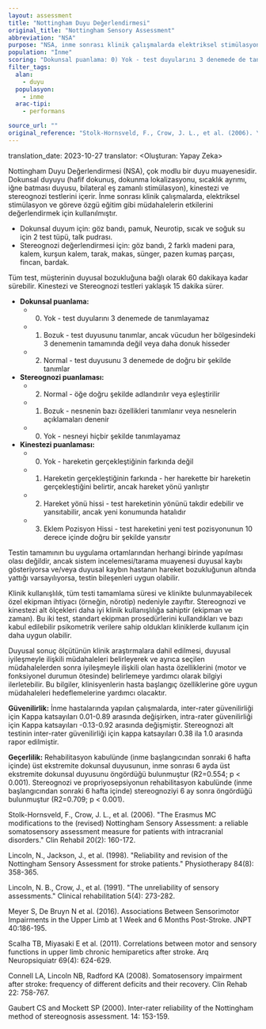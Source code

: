 ```yaml
---
layout: assessment
title: "Nottingham Duyu Değerlendirmesi"
original_title: "Nottingham Sensory Assessment"
abbreviation: "NSA"
purpose: "NSA, inme sonrası klinik çalışmalarda elektriksel stimülasyon ve göreve özgü eğitim gibi müdahaleleri test etmek için kullanılmıştır."
population: "İnme"
scoring: "Dokunsal puanlama: 0) Yok - test duyularını 3 denemede de tanımlayamaz; 1) Bozuk - test duyusunu tanımlar, ancak vücudun her bölgesindeki 3 denemenin tamamında değil veya daha donuk hisseder; 2) Normal - test duyusunu 3 denemede de doğru bir şekilde tanımlar. Stereognozi puanlaması: 2) Normal - öğe doğru şekilde adlandırılır veya eşleştirilir; 1) Bozuk - nesnenin bazı özellikleri tanımlanır veya nesnelerin açıklamaları denenir; 0) Yok - nesneyi hiçbir şekilde tanımlayamaz. Kinestezi puanlaması: 0) Yok - hareketin gerçekleştiğinin farkında değil; 1) Hareketin gerçekleştiğinin farkında - her harekette bir hareketin gerçekleştiğini belirtir, ancak hareket yönü yanlıştır; 2) Hareket yönü hissi - test hareketinin yönünü takdir edebilir ve yansıtabilir, ancak yeni konumunda hatalıdır; 3) Eklem Pozisyon Hissi - test hareketini yeni test pozisyonunun 10 derece içinde doğru bir şekilde yansıtır."
filter_tags:
  alan:
    - duyu
  populasyon:
    - inme
  arac-tipi:
    - performans

source_url: ""
original_reference: "Stolk-Hornsveld, F., Crow, J. L., et al. (2006). \"The Erasmus MC modifications to the (revised) Nottingham Sensory Assessment: a reliable somatosensory assessment measure for patients with intracranial disorders.\" Clin Rehabil 20(2): 160-172."
---
```

translation_date: 2023-10-27
translator: <Oluşturan: Yapay Zeka>



Nottingham Duyu Değerlendirmesi (NSA), çok modlu bir duyu muayenesidir. Dokunsal duyuyu (hafif dokunuş, dokunma lokalizasyonu, sıcaklık ayrımı, iğne batması duyusu, bilateral eş zamanlı stimülasyon), kinestezi ve stereognozi testlerini içerir. İnme sonrası klinik çalışmalarda, elektriksel stimülasyon ve göreve özgü eğitim gibi müdahalelerin etkilerini değerlendirmek için kullanılmıştır.


*   Dokunsal duyum için: göz bandı, pamuk, Neurotip, sıcak ve soğuk su için 2 test tüpü, talk pudrası.
*   Stereognozi değerlendirmesi için: göz bandı, 2 farklı madeni para, kalem, kurşun kalem, tarak, makas, sünger, pazen kumaş parçası, fincan, bardak.


Tüm test, müşterinin duyusal bozukluğuna bağlı olarak 60 dakikaya kadar sürebilir. Kinestezi ve Stereognozi testleri yaklaşık 15 dakika sürer.


*   **Dokunsal puanlama:**
    *   0) Yok - test duyularını 3 denemede de tanımlayamaz
    *   1) Bozuk - test duyusunu tanımlar, ancak vücudun her bölgesindeki 3 denemenin tamamında değil veya daha donuk hisseder
    *   2) Normal - test duyusunu 3 denemede de doğru bir şekilde tanımlar
*   **Stereognozi puanlaması:**
    *   2) Normal - öğe doğru şekilde adlandırılır veya eşleştirilir
    *   1) Bozuk - nesnenin bazı özellikleri tanımlanır veya nesnelerin açıklamaları denenir
    *   0) Yok - nesneyi hiçbir şekilde tanımlayamaz
*   **Kinestezi puanlaması:**
    *   0) Yok - hareketin gerçekleştiğinin farkında değil
    *   1) Hareketin gerçekleştiğinin farkında - her harekette bir hareketin gerçekleştiğini belirtir, ancak hareket yönü yanlıştır
    *   2) Hareket yönü hissi - test hareketinin yönünü takdir edebilir ve yansıtabilir, ancak yeni konumunda hatalıdır
    *   3) Eklem Pozisyon Hissi - test hareketini yeni test pozisyonunun 10 derece içinde doğru bir şekilde yansıtır


Testin tamamının bu uygulama ortamlarından herhangi birinde yapılması olası değildir, ancak sistem incelemesi/tarama muayenesi duyusal kaybı gösteriyorsa ve/veya duyusal kaybın hastanın hareket bozukluğunun altında yattığı varsayılıyorsa, testin bileşenleri uygun olabilir.

Klinik kullanışlılık, tüm testi tamamlama süresi ve klinikte bulunmayabilecek özel ekipman ihtiyacı (örneğin, nörotip) nedeniyle zayıftır. Stereognozi ve kinestezi alt ölçekleri daha iyi klinik kullanışlılığa sahiptir (ekipman ve zaman). Bu iki test, standart ekipman prosedürlerini kullandıkları ve bazı kabul edilebilir psikometrik verilere sahip oldukları kliniklerde kullanım için daha uygun olabilir.

Duyusal sonuç ölçütünün klinik araştırmalara dahil edilmesi, duyusal iyileşmeyle ilişkili müdahaleleri belirleyerek ve ayrıca seçilen müdahalelerden sonra iyileşmeyle ilişkili olan hasta özelliklerini (motor ve fonksiyonel durumun ötesinde) belirlemeye yardımcı olarak bilgiyi ilerletebilir. Bu bilgiler, klinisyenlerin hasta başlangıç özelliklerine göre uygun müdahaleleri hedeflemelerine yardımcı olacaktır.


**Güvenilirlik:** İnme hastalarında yapılan çalışmalarda, inter-rater güvenilirliği için Kappa katsayıları 0.01-0.89 arasında değişirken, intra-rater güvenilirliği için Kappa katsayıları -0.13-0.92 arasında değişmiştir. Stereognozi alt testinin inter-rater güvenilirliği için kappa katsayıları 0.38 ila 1.0 arasında rapor edilmiştir.

**Geçerlilik:** Rehabilitasyon kabulünde (inme başlangıcından sonraki 6 hafta içinde) üst ekstremite dokunsal duyusunun, inme sonrası 6 ayda üst ekstremite dokunsal duyusunu öngördüğü bulunmuştur (R2=0.554; p < 0.001). Stereognozi ve propriyosepsiyonun rehabilitasyon kabulünde (inme başlangıcından sonraki 6 hafta içinde) stereognoziyi 6 ay sonra öngördüğü bulunmuştur (R2=0.709; p < 0.001).


Stolk-Hornsveld, F., Crow, J. L., et al. (2006). "The Erasmus MC modifications to the (revised) Nottingham Sensory Assessment: a reliable somatosensory assessment measure for patients with intracranial disorders." Clin Rehabil 20(2): 160-172.

Lincoln, N., Jackson, J., et al. (1998). "Reliability and revision of the Nottingham Sensory Assessment for stroke patients." Physiotherapy 84(8): 358-365.

Lincoln, N. B., Crow, J., et al. (1991). "The unreliability of sensory assessments." Clinical rehabilitation 5(4): 273-282.

Meyer S, De Bruyn N et al. (2016). Associations Between Sensorimotor Impairments in the Upper Limb at 1 Week and 6 Months Post-Stroke. JNPT 40:186-195.

Scalha TB, Miyasaki E et al. (2011). Correlations between motor and sensory functions in upper limb chronic hemiparetics after stroke. Arq Neuropsiquiatr 69(4): 624-629.

Connell LA, Lincoln NB, Radford KA (2008). Somatosensory impairment after stroke: frequency of different deficits and their recovery. Clin Rehab 22: 758-767.

Gaubert CS and Mockett SP (2000). Inter-rater reliability of the Nottingham method of stereognosis assessment. 14: 153-159.

```